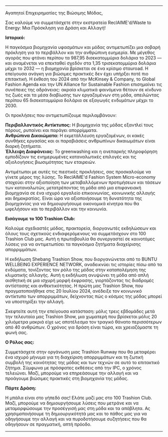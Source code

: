 ---

Αγαπητοί Επιχειρηματίες της Βιώσιμης Μόδας,

Σας καλούμε να συμμετάσχετε στην εκστρατεία ReclAIME'd/Waste to Energy: Μια Πρόσκληση για Δράση και Αλλαγή!

**Ιστορικό:**

Η παγκόσμια βιομηχανία υφασμάτων και μόδας αντιμετωπίζει μια σοβαρή πρόκληση για το περιβάλλον και την ανθρώπινη ευημερία. Με μέγεθος αγοράς που φτάνει περίπου τα 987,95 δισεκατομμύρια δολάρια το 2023 — και αναμένεται να επεκταθεί σχεδόν στα 1,35 τρισεκατομμύρια δολάρια μέχρι το 2032 — η βιομηχανία βρίσκεται σε ένα κρίσιμο σταυroad. Η επείγουσα ανάγκη για βιώσιμες πρακτικές δεν έχει υπήρξει ποτέ πιο επιτακτική. Η έκθεση του 2024 από την McKinsey & Company, το Global Fashion Agenda και την UN Alliance for Sustainable Fashion επισημαίνει τις συνέπειες της αδράνειας: ακραία κλιματικά φαινόμενα θέτουν σε κίνδυνο τις ζωές και τα μέσα διαβίωσης των εργαζομένων στη μόδα, απειλώντας περίπου 65 δισεκατομμύρια δολάρια σε εξαγωγές ενδυμάτων μέχρι το 2030.

Οι προκλήσεις που αντιμετωπίζουμε περιλαμβάνουν:

**Περιβαλλοντικός Αντίκτυπος:** Η βιομηχανία της μόδας εξαντλεί τους πόρους, ρυπαίνει και παράγει απορρίμματα.  
**Ανθρώπινα Δικαιώματα:** Η εκμετάλλευση εργαζομένων, οι κακές συνθήκες εργασίας και οι παραβιάσεις ανθρωπίνων δικαιωμάτων είναι διαρκή ζητήματα.  
**Έλλειψη Διαφάνειας:** Το greenwashing και η ανεπαρκής πληροφόρηση εμποδίζουν τις ενημερωμένες καταναλωτικές επιλογές και τις αξιολογήσεις βιωσιμότητας των εταιρειών.  

Αντιμέτωποι με αυτές τις πιεστικές προκλήσεις, σας προσκαλούμε να γίνετε μέρος της λύσης. Το ReclAIME'd Fashion System Micro-economy στοχεύει στην αξιοποίηση των μεταβαλλόμενων προτιμήσεων και τάσεων των καταναλωτών, μετατρέποντας τη μόδα από μια επιφανειακή βιομηχανία σε ένα ισχυρό εργαλείο επικοινωνίας, κοινωνικής αλλαγής και δημοκρατίας. Είναι ώρα να αξιοποιήσουμε τη δυνατότητα της βιομηχανίας για να δημιουργήσουμε οικονομικά κίνητρα που θα ωφελήσουν και το περιβάλλον και την κοινωνία.

**Εισάγουμε το 100 Trashion Club:**

Καλούμε σχεδιαστές μόδας, πρακτορεία, διοργανωτές εκδηλώσεων και όλους τους σχετικούς ενδιαφερόμενους να συμμετάσχουν στο 100 Trashion Club μας. Αυτή η πρωτοβουλία θα συνεργαστεί σε καινοτόμες λύσεις για να αντιμετωπίσει τα παγκόσμια ζητήματα διαχείρισης απορριμμάτων.

Η εκδήλωση Shebang Trashion Show, που διοργανώνεται από το BUNTU WELLBEING EXPERIENCE NETWORK, αναδεικνύει τις ιστορίες πίσω από τα ενδύματα, τονίζοντας τον ρόλο της μόδας στην καταπολέμηση της κλιματικής αλλαγής. Αυτή η εκδήλωση ανυψώνει τη μόδα από απλή αισθητική σε μια ισχυρή μορφή έκφρασης, γιορτάζοντας τις διαδρομές αντίστασης και ανθεκτικότητας. Η πρώτη μας Trashion Show, που πραγματοποιήθηκε στις 20 Ιουλίου 2024, ανέδειξε τον κοινωνικό αντίκτυπο των απορριμμάτων, δείχνοντας πώς ο κόσμος της μόδας μπορεί να υποστηρίξει την αλλαγή.

Σκεφτείτε αυτή την επείγουσα κατάσταση: μόλις τρεις εβδομάδες μετά την τελευταία μας Trashion Show, μια χωματερή που βρίσκεται μόλις 20 χιλιόμετρα μακριά είχε ως αποτέλεσμα τον τραγικό θάνατο περισσότερων από 40 ανθρώπων. Ο χρόνος για δράση είναι τώρα, και χρειαζόμαστε τη φωνή σας.

**Ο Ρόλος σας:**

Συμμετάσχετε στην οργάνωση μιας Trashion Runway που θα μεταφέρει ένα ισχυρό μήνυμα για τη διαχείριση απορριμμάτων και τη ζωτική συμβολή της κοινότητας της μόδας και των τεχνών σε αυτό το επιτακτικό ζήτημα. Σύμφωνα με πρόσφατες εκθέσεις από την IPC, ο χρόνος τελειώνει. Μαζί, μπορούμε να επηρεάσουμε την αλλαγή και να προάγουμε βιώσιμες πρακτικές στη βιομηχανία της μόδας.

**Πάρτε Δράση:**

Η μπάλα είναι στο γήπεδό σας! Ελάτε μαζί μας στο 100 Trashion Club. Μαζί, μπορούμε να δημιουργήσουμε λύσεις που μετράνε και να μεταμορφώσουμε την προσέγγισή μας στη μόδα και τα απόβλητα. Ας χρησιμοποιήσουμε τη δημιουργικότητά μας και το πάθος μας για να οδηγήσουμε την αλλαγή και να πυροδοτήσουμε συζητήσεις που θα οδηγήσουν σε πραγματική, απτή πρόοδο.

---